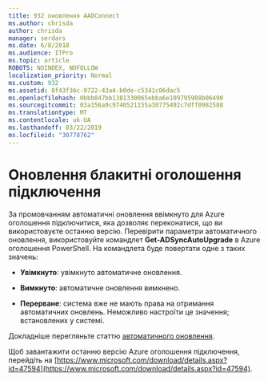 ```yaml
---
title: 932 оновлення AADConnect
ms.author: chrisda
author: chrisda
manager: serdars
ms.date: 6/8/2018
ms.audience: ITPro
ms.topic: article
ROBOTS: NOINDEX, NOFOLLOW
localization_priority: Normal
ms.custom: 932
ms.assetid: 8f43f36c-9722-43a4-b0de-c5341c06dac5
ms.openlocfilehash: 0bbb847bb1381330065ebba6e109795908b06490
ms.sourcegitcommit: 03a156a9c9740521155a30775492c7dff0982588
ms.translationtype: MT
ms.contentlocale: uk-UA
ms.lasthandoff: 03/22/2019
ms.locfileid: "30778762"
---
```

# <a name="upgrade-azure-ad-connect"></a>Оновлення блакитні оголошення підключення

За промовчанням автоматичні оновлення ввімкнуто для Azure оголошення підключитися, яка дозволяє переконатися, що ви використовуєте останню версію. Перевірити параметри автоматичного оновлення, використовуйте командлет **Get-ADSyncAutoUpgrade** в Azure оголошення PowerShell. На командлета буде повертати одне з таких значень: 
  
- **Увімкнуто**: увімкнуто автоматичне оновлення. 
    
- **Вимкнуто**: автоматичне оновлення вимкнено. 
    
- **Перерване**: система вже не мають права на отримання автоматичних оновлень. Неможливо настроїти це значення; встановлених у системі. 
    
Докладніше перегляньте статтю [автоматичного оновлення](https://docs.microsoft.com/azure/active-directory/connect/active-directory-aadconnect-feature-automatic-upgrade).
  
Щоб завантажити останню версію Azure оголошення підключення, перейдіть на [https://www.microsoft.com/download/details.aspx?id=47594](https://www.microsoft.com/download/details.aspx?id=47594).
  

